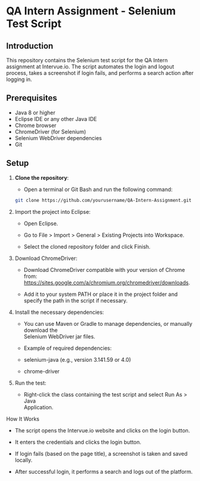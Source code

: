 # QA Intern Assignment - Selenium Test Script

## Introduction
This repository contains the Selenium test script for the QA Intern assignment at Intervue.io. The script automates the login and logout process, takes a screenshot if login fails, and performs a search action after logging in.

## Prerequisites

- Java 8 or higher
- Eclipse IDE or any other Java IDE
- Chrome browser
- ChromeDriver (for Selenium)
- Selenium WebDriver dependencies
- Git

## Setup

1. **Clone the repository**:
   - Open a terminal or Git Bash and run the following command:

   ```bash
   git clone https://github.com/yourusername/QA-Intern-Assignment.git
2. Import the project into Eclipse:

   - Open Eclipse.

   - Go to File > Import > General > Existing Projects into Workspace.

   - Select the cloned repository folder and click Finish.

3. Download ChromeDriver:

   - Download ChromeDriver compatible with your version of Chrome from:       
    https://sites.google.com/a/chromium.org/chromedriver/downloads.

   - Add it to your system PATH or place it in the project folder and specify the path 
    in the script if necessary.

4. Install the necessary dependencies:

   - You can use Maven or Gradle to manage dependencies, or manually download the     
    Selenium WebDriver jar files.

   - Example of required dependencies:

   - selenium-java (e.g., version 3.141.59 or 4.0)

   - chrome-driver

6. Run the test:

    - Right-click the class containing the test script and select Run As > Java   
    Application.

How It Works

   - The script opens the Intervue.io website and clicks on the login button.

   - It enters the credentials and clicks the login button.

   - If login fails (based on the page title), a screenshot is taken and saved locally.

   - After successful login, it performs a search and logs out of the platform.

